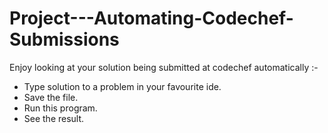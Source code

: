 # Project---Automating-Codechef-Submissions
Enjoy looking at your solution being submitted at codechef automatically :-
  - Type solution to a problem in your favourite ide.
  - Save the file.
  - Run this program.
  - See the result.
